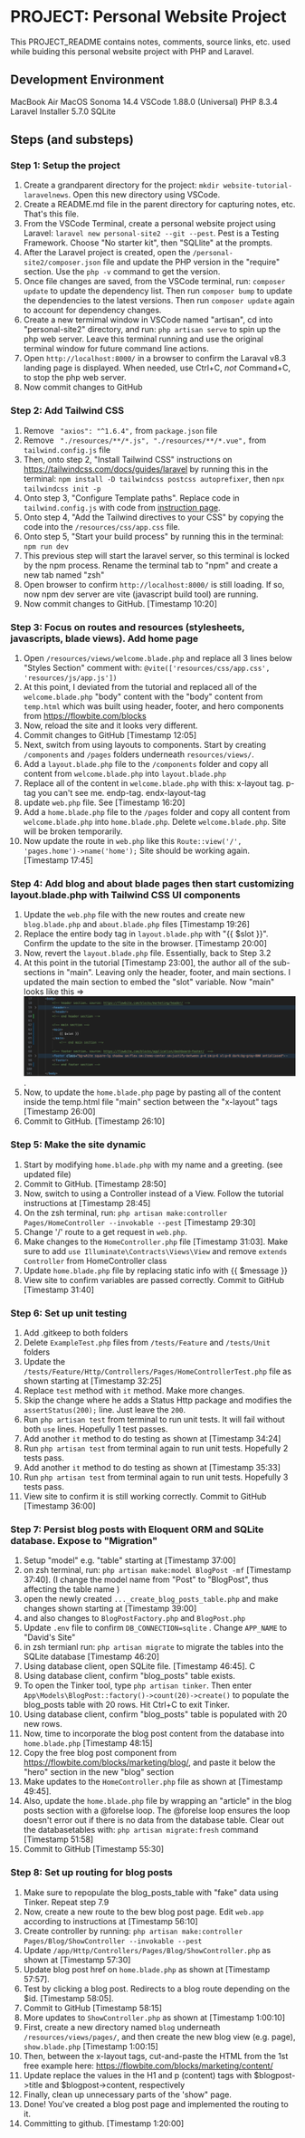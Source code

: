 # PROJECT: Personal Website Project 
This PROJECT_README contains notes, comments, source links, etc. used while buiding this personal website project with PHP and Laravel. 

## Development Environment
MacBook Air
MacOS Sonoma 14.4
VSCode 1.88.0 (Universal)
PHP 8.3.4
Laravel Installer 5.7.0
SQLite


## Steps (and substeps)
### Step 1: Setup the project
1. Create a grandparent directory for the project: `mkdir website-tutorial-laravelnews`. Open this new directory using VSCode.
2. Create a README.md file in the parent directory for capturing notes, etc. That's this file.    
3. From the VSCode Terminal, create a personal website project using Laravel: `laravel new personal-site2 --git --pest`. Pest is a Testing Framework. Choose "No starter kit", then "SQLlite" at the prompts.
4. After the Laravel project is created, open the `/personal-site2/composer.json` file and update the PHP version in the "require" section. Use the `php -v` command to get the version. 
5. Once file changes are saved, from the VSCode terminal, run: `composer update` to update the dependency list. Then run `composer bump` to update the dependencies to the latest versions. Then run `composer update` again to account for dependency changes.
5. Create a new termimal window in VSCode named "artisan", cd into "personal-site2" directory, and run: `php artisan serve` to spin up the php web server. Leave this terminal running and use the original terminal window for future command line actions. 
6. Open `http://localhost:8000/` in a browser to confirm the Laraval v8.3 landing page is displayed. When needed, use Ctrl+C, _not_ Command+C, to stop the php web server.
7. Now commit changes to GitHub 

### Step 2: Add Tailwind CSS
1. Remove ` "axios": "^1.6.4",` from `package.json` file
2. Remove ` "./resources/**/*.js", "./resources/**/*.vue",` from `tailwind.config.js` file
3. Then, onto step 2, "Install Tailwind CSS" instructions on https://tailwindcss.com/docs/guides/laravel by running this in the terminal: `npm install -D tailwindcss postcss autoprefixer`, then `npx tailwindcss init -p`
4. Onto step 3, "Configure Template paths". Replace code in `tailwind.config.js` with code from [instruction page](https://tailwindcss.com/docs/guides/laravel). 
5. Onto step 4, "Add the Tailwind directives to your CSS" by copying the code into the `/resources/css/app.css` file.
6. Onto step 5, "Start your build process" by running this in the terminal: `npm run dev`
7. This previous step will start the laravel server, so this terminal is locked by the npm process. Rename the terminal tab to "npm" and create a new tab named "zsh"
8. Open browser to confirm `http://localhost:8000/` is still loading. If so, now npm dev server are vite (javascript build tool) are running. 
9. Now commit changes to GitHub. [Timestamp 10:20]

### Step 3: Focus on routes and resources (stylesheets, javascripts, blade views). Add home page
1. Open `/resources/views/welcome.blade.php` and replace all 3 lines below "Styles Section" comment with: `@vite(['resources/css/app.css', 'resources/js/app.js'])`
2. At this point, I deviated from the tutorial and replaced all of the `welcome.blade.php` "body" content with the "body" content from `temp.html` which was built using header, footer, and hero components from https://flowbite.com/blocks 
3. Now, reload the site and it looks very different.
4. Commit changes to GitHub [Timestamp 12:05]
5. Next, switch from using layouts to components. Start by creating `/components` and `/pages` folders underneath `resources/views/`. 
6. Add a `layout.blade.php` file to the `/components` folder and copy all content from `welcome.blade.php` into `layout.blade.php`
7. Replace all of the content in `welcome.blade.php` with this: x-layout tag. p-tag you can't see me. endp-tag. endx-layout-tag
8. update `web.php` file. See [Timestamp 16:20]
9. Add a `home.blade.php` file to the `/pages` folder and copy all content from `welcome.blade.php` into `home.blade.php`. Delete `welcome.blade.php`. Site will be broken temporarily.
10. Now update the route in `web.php` like this `Route::view('/', 'pages.home')->name('home');` Site should be working again. [Timestamp 17:45]

### Step 4: Add blog and about blade pages then start customizing layout.blade.php with Tailwind CSS UI components  
1. Update the `web.php` file with the new routes and create  new `blog.blade.php` and `about.blade.php` files [Timestamp 19:26]
2. Replace the entire body tag in `layout.blade.php` with "{{ $slot }}". Confirm the update to the site in the browser.  [Timestamp 20:00] 
3. Now, revert the `layout.blade.php` file. Essentially, back to Step 3.2  
4. At this point in the tutorial [Timestamp 23:00], the author all of the sub-sections in "main". Leaving only the header, footer, and main sections. I updated the main section to embed the "slot" variable. Now "main" looks like this => ![code screenshot](Screenshot_1.png). 
5. Now, to update the `home.blade.php` page by pasting all of the content inside the temp.html file "main" section between the "x-layout" tags [Timestamp 26:00]
6. Commit to GitHub. [Timestamp 26:10]

### Step 5: Make the site dynamic 
1. Start by modifying `home.blade.php` with my name and a greeting. (see updated file)
2. Commit to GitHub. [Timestamp 28:50]
3. Now, switch to using a Controller instead of a View. Follow the tutorial instructions at [Timestamp 28:45] 
4. On the zsh terminal, run: `php artisan make:controller Pages/HomeController --invokable --pest` [Timestamp 29:30]
5. Change '/' route to a get request in `web.php`. 
6. Make changes to the `HomeController.php` file [Timestamp 31:03]. Make sure to add `use Illuminate\Contracts\Views\View` and remove `extends Controller` from HomeController class
7. Update `home.blade.php` file by replacing static info with {{ $message }} 
8. View site to confirm variables are passed correctly. Commit to GitHub [Timestamp 31:40]

### Step 6: Set up unit testing
1. Add .gitkeep to both folders
2. Delete `ExampleTest.php` files from `/tests/Feature` and `/tests/Unit` folders
3. Update the `/tests/Feature/Http/Controllers/Pages/HomeControllerTest.php` file as shown starting at [Timestamp 32:25]
4. Replace `test` method with `it` method. Make more changes.
5. Skip the change where he adds a Status Http package and modifies the `assertStatus(200);` line. Just leave the `200`.
6. Run `php artisan test` from terminal to run unit tests. It will fail without both `use` lines. Hopefully 1 test passes.
7. Add another `it` method to do testing as shown at [Timestamp 34:24]
8. Run `php artisan test` from terminal again to run unit tests. Hopefully 2 tests pass. 
9. Add another `it` method to do testing as shown at [Timestamp 35:33]
10. Run `php artisan test` from terminal again to run unit tests. Hopefully 3 tests pass. 
11. View site to confirm it is still working correctly. Commit to GitHub [Timestamp 36:00]

### Step 7: Persist blog posts with Eloquent ORM and SQLite database. Expose to "Migration" 
1. Setup "model" e.g. "table" starting at [Timestamp 37:00]
2. on zsh terminal, run: `php artisan make:model BlogPost -mf` [Timestamp 37:40]. (I change the model name from "Post" to "BlogPost", thus affecting the table name )
3. open the newly created `..._create_blog_posts_table.php` and make changes shown starting at [Timestamp 39:00]
4. and also changes to `BlogPostFactory.php` and `BlogPost.php`
5. Update `.env` file to confirm `DB_CONNECTION=sqlite` .  Change `APP_NAME` to "David's Site"
6. in zsh termianl run: `php artisan migrate` to migrate the tables into the SQLite database  [Timestamp 46:20]
7. Using database client, open SQLite file. [Timestamp 46:45].  C
8. Using database client, confirm "blog_posts" table exists.
9. To open the Tinker tool, type `php artisan tinker`.  Then enter `App\Models\BlogPost::factory()->count(20)->create()` to populate the blog_posts table with 20 rows. Hit Ctrl+C to exit Tinker.
10. Using database client, confirm "blog_posts" table is populated with 20 new rows.
11. Now, time to incorporate the blog post content from the database into `home.blade.php` [Timestamp 48:15]
12. Copy the free blog post component from https://flowbite.com/blocks/marketing/blog/, and paste it below the "hero" section in the new "blog" section
13. Make updates to the `HomeController.php` file as shown at  [Timestamp 49:45]. 
14. Also, update the `home.blade.php` file by wrapping an "article" in the blog posts section with a @forelse loop. The @forelse loop ensures the loop doesn't error out if there is no data from the database table. Clear out the databasetables with: `php artisan migrate:fresh` command [Timestamp 51:58]
16. Commit to GitHub [Timestamp 55:30]

### Step 8: Set up routing for blog posts
1. Make sure to repopulate the blog_posts_table with "fake" data using Tinker. Repeat step 7.9
2. Now, create a new route to the bew blog post page. Edit `web.app` according to instructions at [Timestamp 56:10]
3. Create controller by running: `php artisan make:controller Pages/Blog/ShowController --invokable --pest`  
4. Update `/app/Http/Controllers/Pages/Blog/ShowController.php` as shown at [Timestamp 57:30]
5. Update blog post href on `home.blade.php` as shown at [Timestamp 57:57]. 
6. Test by clicking a blog post. Redirects to a blog route depending on the $id. [Timestamp 58:05]. 
7. Commit to GitHub [Timestamp 58:15]
8. More updates to `ShowController.php` as shown at [Timestamp 1:00:10]
9. First, create a new directory named `blog` underneath `/resources/views/pages/`, and then create the new blog view (e.g. page), `show.blade.php` [Timestamp 1:00:15]
10. Then, between the x-layout tags, cut-and-paste the HTML from the 1st free example here: https://flowbite.com/blocks/marketing/content/  
11. Update replace the values in the H1 and p (content) tags with $blogpost->title and $blogpost->content, respectively
12. Finally, clean up unnecessary parts of the 'show" page.
13. Done! You've created a blog post page and implemented the routing to it.
14. Committing to github. [Timestamp 1:20:00]










